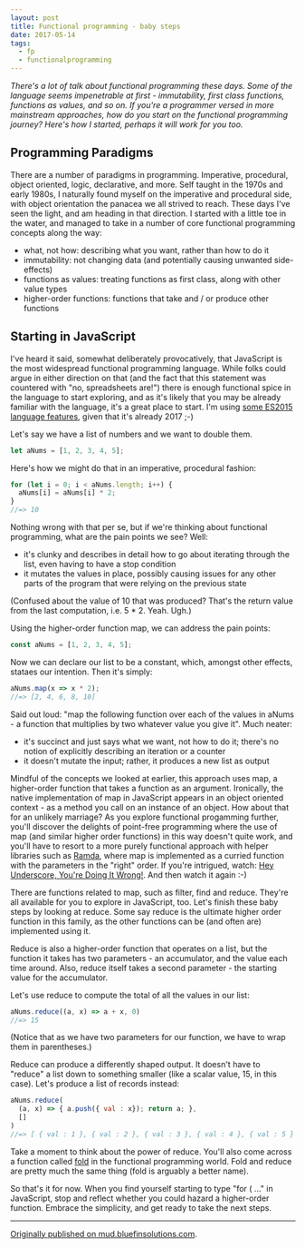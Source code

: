```yaml
---
layout: post
title: Functional programming - baby steps
date: 2017-05-14
tags:
  - fp
  - functionalprogramming
---
```

_There's a lot of talk about functional programming these days. Some of the language seems impenetrable at first - immutability, first class functions, functions as values, and so on. If you're a programmer versed in more mainstream approaches, how do you start on the functional programming journey? Here's how I started, perhaps it will work for you too._

## Programming Paradigms

There are a number of paradigms in programming. Imperative, procedural, object oriented, logic, declarative, and more. Self taught in the 1970s and early 1980s, I naturally found myself on the imperative and procedural side, with object orientation the panacea we all strived to reach. These days I've seen the light, and am heading in that direction. I started with a little toe in the water, and managed to take in a number of core functional programming concepts along the way:

* what, not how: describing what you want, rather than how to do it
* immutability: not changing data (and potentially causing unwanted side-effects)
* functions as values: treating functions as first class, along with other value types
* higher-order functions: functions that take and / or produce other functions

## Starting in JavaScript

I've heard it said, somewhat deliberately provocatively, that JavaScript is the most widespread functional programming language. While folks could argue in either direction on that (and the fact that this statement was countered with "no, spreadsheets are!") there is enough functional spice in the language to start exploring, and as it's likely that you may be already familiar with the language, it's a great place to start. I'm using [some ES2015 language features](https://developer.mozilla.org/en-US/docs/Web/JavaScript/New_in_JavaScript/ECMAScript_2015_support_in_Mozilla), given that it's already 2017 ;-)

Let's say we have a list of numbers and we want to double them.

```javascript
let aNums = [1, 2, 3, 4, 5];
```

Here's how we might do that in an imperative, procedural fashion:

```javascript
for (let i = 0; i < aNums.length; i++) {
  aNums[i] = aNums[i] * 2;
}
//=> 10
```

Nothing wrong with that per se, but if we're thinking about functional programming, what are the pain points we see? Well:

* it's clunky and describes in detail how to go about iterating through the list, even having to have a stop condition
* it mutates the values in place, possibly causing issues for any other parts of the program that were relying on the previous state

(Confused about the value of 10 that was produced? That's the return value from the last computation, i.e. 5 * 2. Yeah. Ugh.)

Using the higher-order function map, we can address the pain points:

```javascript
const aNums = [1, 2, 3, 4, 5];
```

Now we can declare our list to be a constant, which, amongst other effects, stataes our intention. Then it's simply:

```javascript
aNums.map(x => x * 2);
//=> [2, 4, 6, 8, 10]
```

Said out loud: "map the following function over each of the values in aNums - a function that multiplies by two whatever value you give it". Much neater:

* it's succinct and just says what we want, not how to do it; there's no notion of explicitly describing an iteration or a counter
* it doesn't mutate the input; rather, it produces a new list as output

Mindful of the concepts we looked at earlier, this approach uses map, a higher-order function that takes a function as an argument. Ironically, the native implementation of map in JavaScript appears in an object oriented context - as a method you call on an instance of an object. How about that for an unlikely marriage? As you explore functional progamming further, you'll discover the delights of point-free programming where the use of map (and similar higher order functions) in this way doesn't quite work, and you'll have to resort to a more purely functional approach with helper libraries such as [Ramda](http://ramdajs.com/), where map is implemented as a curried function with the parameters in the "right" order. If you're intrigued, watch: [Hey Underscore, You're Doing It Wrong!](https://www.youtube.com/watch?v=m3svKOdZijA). And then watch it again :-)

There are functions related to map, such as filter, find and reduce. They're all available for you to explore in JavaScript, too. Let's finish these baby steps by looking at reduce. Some say reduce is the ultimate higher order function in this family, as the other functions can be (and often are) implemented using it.

Reduce is also a higher-order function that operates on a list, but the function it takes has two parameters - an accumulator, and the value each time around. Also, reduce itself takes a second parameter - the starting value for the accumulator.

Let's use reduce to compute the total of all the values in our list:

```javascript
aNums.reduce((a, x) => a + x, 0)
//=> 15
```

(Notice that as we have two parameters for our function, we have to wrap them in parentheses.)

Reduce can produce a differently shaped output. It doesn't have to "reduce" a list down to something smaller (like a scalar value, 15, in this case). Let's produce a list of records instead:

```javascript
aNums.reduce(
  (a, x) => { a.push({ val : x}); return a; },
  []
)
//=> [ { val : 1 }, { val : 2 }, { val : 3 }, { val : 4 }, { val : 5 } ]
```

Take a moment to think about the power of reduce. You'll also come across a function called [fold](https://en.wikipedia.org/wiki/Fold_(higher-order_function)) in the functional programming world. Fold and reduce are pretty much the same thing (fold is arguably a better name).

So that's it for now. When you find yourself starting to type "for ( …" in JavaScript, stop and reflect whether you could hazard a higher-order function. Embrace the simplicity, and get ready to take the next steps.

---

[Originally published on mud.bluefinsolutions.com](https://web.archive.org/web/*/https://mud.bluefinsolutions.com/2017/05/14/func-prog-baby-steps/).
